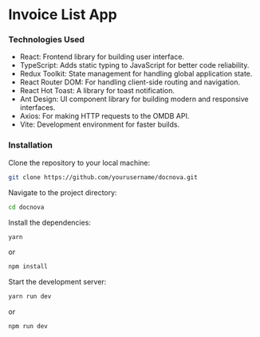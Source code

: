 # Invoice List App

### Technologies Used

- React: Frontend library for building user interface.
- TypeScript: Adds static typing to JavaScript for better code reliability.
- Redux Toolkit: State management for handling global application state.
- React Router DOM: For handling client-side routing and navigation.
- React Hot Toast: A library for toast notification.
- Ant Design: UI component library for building modern and responsive interfaces.
- Axios: For making HTTP requests to the OMDB API.
- Vite: Development environment for faster builds.

### Installation

Clone the repository to your local machine:

```bash
git clone https://github.com/yourusername/docnova.git
```

Navigate to the project directory:

```bash
cd docnova
```

Install the dependencies:

```bash
yarn
```

or

```bash
npm install
```

Start the development server:

```bash
yarn run dev
```

or

```bash
npm run dev
```
